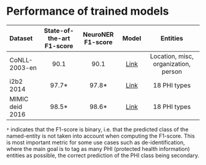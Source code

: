 

# Performance of trained models


| Dataset | State-of-the-art F1-score | NeuroNER F1-score | Model | Entities |
| :---         |     :---:      |          :---: | :---: |  :---: |
|  CoNLL-2003-en   | 90.1     | 90.1    | [Link](conll-2003-en/) |  Location, misc, organization, person |
| i2b2 2014     | 97.7*       | 97.8*      | [Link](i2b2-2014/) | 18 PHI types |
| MIMIC deid 2016     | 98.5*       | 98.6*      | [Link](mimic-2016/) | 18 PHI types |

`*` indicates that the F1-score  is binary, i.e. that the  predicted class of the named-entity  is not taken into account when computing the F1-score. This is most important  metric for some use cases such as de-identification, where  the main goal is to tag  as many PHI (protected health information) entities  as possible,  the correct prediction of the PHI class being secondary.